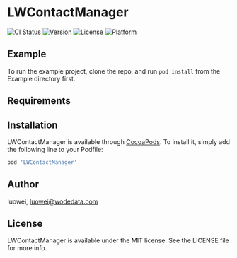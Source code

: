 # LWContactManager

[![CI Status](https://img.shields.io/travis/luowei/LWContactManager.svg?style=flat)](https://travis-ci.org/luowei/LWContactManager)
[![Version](https://img.shields.io/cocoapods/v/LWContactManager.svg?style=flat)](https://cocoapods.org/pods/LWContactManager)
[![License](https://img.shields.io/cocoapods/l/LWContactManager.svg?style=flat)](https://cocoapods.org/pods/LWContactManager)
[![Platform](https://img.shields.io/cocoapods/p/LWContactManager.svg?style=flat)](https://cocoapods.org/pods/LWContactManager)

## Example

To run the example project, clone the repo, and run `pod install` from the Example directory first.

## Requirements

## Installation

LWContactManager is available through [CocoaPods](https://cocoapods.org). To install
it, simply add the following line to your Podfile:

```ruby
pod 'LWContactManager'
```

## Author

luowei, luowei@wodedata.com

## License

LWContactManager is available under the MIT license. See the LICENSE file for more info.

